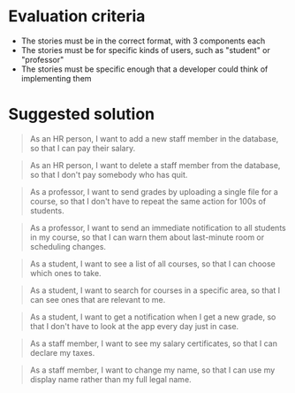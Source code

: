 # Evaluation criteria

- The stories must be in the correct format, with 3 components each
- The stories must be for specific kinds of users, such as "student" or "professor"
- The stories must be specific enough that a developer could think of implementing them


# Suggested solution

> As an HR person, I want to add a new staff member in the database, so that I can pay their salary.

> As an HR person, I want to delete a staff member from the database, so that I don't pay somebody who has quit.

> As a professor, I want to send grades by uploading a single file for a course, so that I don't have to repeat the same action for 100s of students.

> As a professor, I want to send an immediate notification to all students in my course, so that I can warn them about last-minute room or scheduling changes.

> As a student, I want to see a list of all courses, so that I can choose which ones to take.

> As a student, I want to search for courses in a specific area, so that I can see ones that are relevant to me.

> As a student, I want to get a notification when I get a new grade, so that I don't have to look at the app every day just in case.

> As a staff member, I want to see my salary certificates, so that I can declare my taxes.

> As a staff member, I want to change my name, so that I can use my display name rather than my full legal name.
